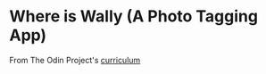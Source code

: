 # Where is Wally (A Photo Tagging App)

From The Odin Project's [curriculum](https://www.theodinproject.com/lessons/where-s-waldo-a-photo-tagging-app-javascript)
